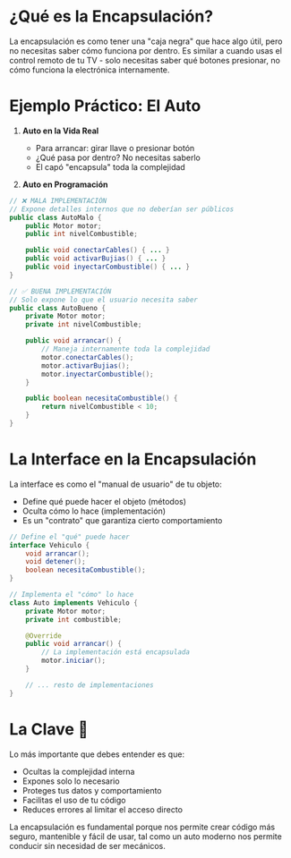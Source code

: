 # ¿Qué es la Encapsulación?

La encapsulación es como tener una "caja negra" que hace algo útil, pero no necesitas saber cómo funciona por dentro. Es similar a cuando usas el control remoto de tu TV - solo necesitas saber qué botones presionar, no cómo funciona la electrónica internamente.

# Ejemplo Práctico: El Auto

1.  **Auto en la Vida Real**

    - Para arrancar: girar llave o presionar botón
    - ¿Qué pasa por dentro? No necesitas saberlo
    - El capó "encapsula" toda la complejidad

2.  **Auto en Programación**

```java
// ❌ MALA IMPLEMENTACIÓN
// Expone detalles internos que no deberían ser públicos
public class AutoMalo {
    public Motor motor;
    public int nivelCombustible;

    public void conectarCables() { ... }
    public void activarBujias() { ... }
    public void inyectarCombustible() { ... }
}

// ✅ BUENA IMPLEMENTACIÓN
// Solo expone lo que el usuario necesita saber
public class AutoBueno {
    private Motor motor;
    private int nivelCombustible;

    public void arrancar() {
        // Maneja internamente toda la complejidad
        motor.conectarCables();
        motor.activarBujias();
        motor.inyectarCombustible();
    }

    public boolean necesitaCombustible() {
        return nivelCombustible < 10;
    }
}

```

# La Interface en la Encapsulación

La interface es como el "manual de usuario" de tu objeto:

- Define qué puede hacer el objeto (métodos)
- Oculta cómo lo hace (implementación)
- Es un "contrato" que garantiza cierto comportamiento

```java
// Define el "qué" puede hacer
interface Vehiculo {
    void arrancar();
    void detener();
    boolean necesitaCombustible();
}

// Implementa el "cómo" lo hace
class Auto implements Vehiculo {
    private Motor motor;
    private int combustible;

    @Override
    public void arrancar() {
        // La implementación está encapsulada
        motor.iniciar();
    }

    // ... resto de implementaciones
}
```

# La Clave 🔑

Lo más importante que debes entender es que:

- Ocultas la complejidad interna
- Expones solo lo necesario
- Proteges tus datos y comportamiento
- Facilitas el uso de tu código
- Reduces errores al limitar el acceso directo

La encapsulación es fundamental porque nos permite crear código más seguro, mantenible y fácil de usar, tal como un auto moderno nos permite conducir sin necesidad de ser mecánicos.
